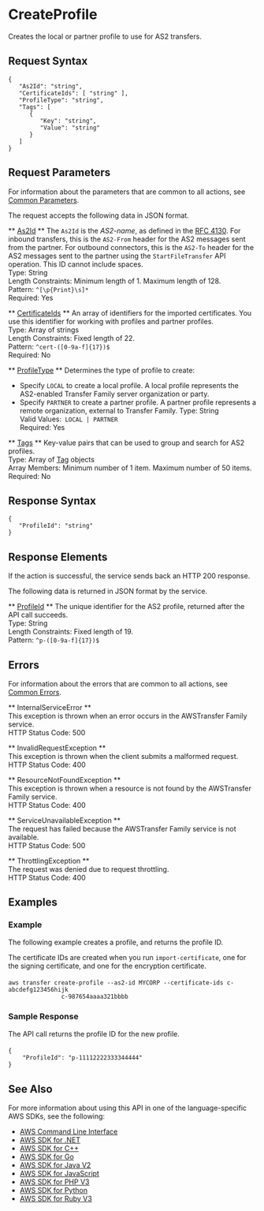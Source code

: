 # CreateProfile<a name="API_CreateProfile"></a>

Creates the local or partner profile to use for AS2 transfers\.

## Request Syntax<a name="API_CreateProfile_RequestSyntax"></a>

```
{
   "As2Id": "string",
   "CertificateIds": [ "string" ],
   "ProfileType": "string",
   "Tags": [ 
      { 
         "Key": "string",
         "Value": "string"
      }
   ]
}
```

## Request Parameters<a name="API_CreateProfile_RequestParameters"></a>

For information about the parameters that are common to all actions, see [Common Parameters](CommonParameters.md)\.

The request accepts the following data in JSON format\.

 ** [As2Id](#API_CreateProfile_RequestSyntax) **   <a name="TransferFamily-CreateProfile-request-As2Id"></a>
The `As2Id` is the *AS2\-name*, as defined in the [RFC 4130](https://datatracker.ietf.org/doc/html/rfc4130)\. For inbound transfers, this is the `AS2-From` header for the AS2 messages sent from the partner\. For outbound connectors, this is the `AS2-To` header for the AS2 messages sent to the partner using the `StartFileTransfer` API operation\. This ID cannot include spaces\.  
Type: String  
Length Constraints: Minimum length of 1\. Maximum length of 128\.  
Pattern: `^[\p{Print}\s]*`   
Required: Yes

 ** [CertificateIds](#API_CreateProfile_RequestSyntax) **   <a name="TransferFamily-CreateProfile-request-CertificateIds"></a>
An array of identifiers for the imported certificates\. You use this identifier for working with profiles and partner profiles\.  
Type: Array of strings  
Length Constraints: Fixed length of 22\.  
Pattern: `^cert-([0-9a-f]{17})$`   
Required: No

 ** [ProfileType](#API_CreateProfile_RequestSyntax) **   <a name="TransferFamily-CreateProfile-request-ProfileType"></a>
Determines the type of profile to create:  
+ Specify `LOCAL` to create a local profile\. A local profile represents the AS2\-enabled Transfer Family server organization or party\.
+ Specify `PARTNER` to create a partner profile\. A partner profile represents a remote organization, external to Transfer Family\.
Type: String  
Valid Values:` LOCAL | PARTNER`   
Required: Yes

 ** [Tags](#API_CreateProfile_RequestSyntax) **   <a name="TransferFamily-CreateProfile-request-Tags"></a>
Key\-value pairs that can be used to group and search for AS2 profiles\.  
Type: Array of [Tag](API_Tag.md) objects  
Array Members: Minimum number of 1 item\. Maximum number of 50 items\.  
Required: No

## Response Syntax<a name="API_CreateProfile_ResponseSyntax"></a>

```
{
   "ProfileId": "string"
}
```

## Response Elements<a name="API_CreateProfile_ResponseElements"></a>

If the action is successful, the service sends back an HTTP 200 response\.

The following data is returned in JSON format by the service\.

 ** [ProfileId](#API_CreateProfile_ResponseSyntax) **   <a name="TransferFamily-CreateProfile-response-ProfileId"></a>
The unique identifier for the AS2 profile, returned after the API call succeeds\.  
Type: String  
Length Constraints: Fixed length of 19\.  
Pattern: `^p-([0-9a-f]{17})$` 

## Errors<a name="API_CreateProfile_Errors"></a>

For information about the errors that are common to all actions, see [Common Errors](CommonErrors.md)\.

 ** InternalServiceError **   
This exception is thrown when an error occurs in the AWSTransfer Family service\.  
HTTP Status Code: 500

 ** InvalidRequestException **   
This exception is thrown when the client submits a malformed request\.  
HTTP Status Code: 400

 ** ResourceNotFoundException **   
This exception is thrown when a resource is not found by the AWSTransfer Family service\.  
HTTP Status Code: 400

 ** ServiceUnavailableException **   
The request has failed because the AWSTransfer Family service is not available\.  
HTTP Status Code: 500

 ** ThrottlingException **   
The request was denied due to request throttling\.  
HTTP Status Code: 400

## Examples<a name="API_CreateProfile_Examples"></a>

### Example<a name="API_CreateProfile_Example_1"></a>

The following example creates a profile, and returns the profile ID\.

The certificate IDs are created when you run `import-certificate`, one for the signing certificate, and one for the encryption certificate\.

#### <a name="w205ab1c52c12c17c15b3b7"></a>

```
aws transfer create-profile --as2-id MYCORP --certificate-ids c-abcdefg123456hijk
               c-987654aaaa321bbbb
```

### Sample Response<a name="API_CreateProfile_Example_2"></a>

The API call returns the profile ID for the new profile\.

#### <a name="w205ab1c52c12c17c15b5b5"></a>

```
{
    "ProfileId": "p-11112222333344444"
}
```

## See Also<a name="API_CreateProfile_SeeAlso"></a>

For more information about using this API in one of the language\-specific AWS SDKs, see the following:
+  [AWS Command Line Interface](https://docs.aws.amazon.com/goto/aws-cli/transfer-2018-11-05/CreateProfile) 
+  [AWS SDK for \.NET](https://docs.aws.amazon.com/goto/DotNetSDKV3/transfer-2018-11-05/CreateProfile) 
+  [AWS SDK for C\+\+](https://docs.aws.amazon.com/goto/SdkForCpp/transfer-2018-11-05/CreateProfile) 
+  [AWS SDK for Go](https://docs.aws.amazon.com/goto/SdkForGoV1/transfer-2018-11-05/CreateProfile) 
+  [AWS SDK for Java V2](https://docs.aws.amazon.com/goto/SdkForJavaV2/transfer-2018-11-05/CreateProfile) 
+  [AWS SDK for JavaScript](https://docs.aws.amazon.com/goto/AWSJavaScriptSDK/transfer-2018-11-05/CreateProfile) 
+  [AWS SDK for PHP V3](https://docs.aws.amazon.com/goto/SdkForPHPV3/transfer-2018-11-05/CreateProfile) 
+  [AWS SDK for Python](https://docs.aws.amazon.com/goto/boto3/transfer-2018-11-05/CreateProfile) 
+  [AWS SDK for Ruby V3](https://docs.aws.amazon.com/goto/SdkForRubyV3/transfer-2018-11-05/CreateProfile) 